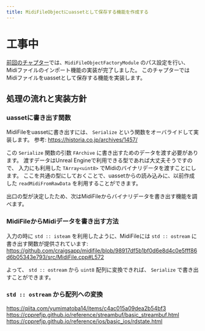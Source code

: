 ```yaml
---
title: MidiFileObjectにuassetとして保存する機能を作成する
---
```


# 工事中

[前回のチャプター](./14)では、`MidiFileObjectFactoryModule` のパス設定を行い、Midiファイルのインポート機能の実装が完了しました。
このチャプターではMidiファイルをuassetとして保存する機能を実装します。

## 処理の流れと実装方針

### uassetに書き出す関数

MidiFileをuassetに書き出すには、 `Serialize` という関数をオーバライドして実装します。
参考: https://historia.co.jp/archives/1457/

この `Serialize` 関数の引数 `FArchive` に書き出すためのデータを渡す必要があります。
渡すデータはUnreal Engineで利用できる型であれば大丈夫そうですので、
入力にも利用した `TArray<uint8>` でMidiのバイナリデータを渡すことにします。
ここを共通の型にしておくことで、uassetからの読み込みに、以前作成した `readMidiFromRawData` を利用することができます。

出口の型が決定したため、次はMidiFileからバイナリデータを書き出す機能を調べます。

### MidiFileからMidiデータを書き出す方法

入力の時に `std :: isteam` を利用したように、MidiFileには `std :: ostream` に書き出す関数が提供されています:
https://github.com/craigsapp/midifile/blob/98917df5b1bf0d6e8d4c0e5fff86d6b05343e793/src/MidiFile.cpp#L572

よって、 `std :: ostream` から `uint8` 配列に変換できれば、 `Serialize` で書き出すことができます。

### `std :: ostream` から配列への変換

https://qiita.com/yumimatoba14/items/c4ac015a09dea2b54bf3
https://cpprefjp.github.io/reference/streambuf/basic_streambuf.html
https://cpprefjp.github.io/reference/ios/basic_ios/rdstate.html


